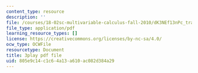 ```yaml
---
content_type: resource
description: ''
file: /courses/18-02sc-multivariable-calculus-fall-2010/dK3NEf13nPc_transcript.pdf
file_type: application/pdf
learning_resource_types: []
license: https://creativecommons.org/licenses/by-nc-sa/4.0/
ocw_type: OCWFile
resourcetype: Document
title: 3play pdf file
uid: 805e9c14-c1c6-4a13-a610-ac082d384a29
---
```


